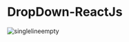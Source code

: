 # DropDown-ReactJs
![singlelineempty](https://github.com/facebamm/DropDown-ReactJs/blob/master/img/drpDwn.png)

